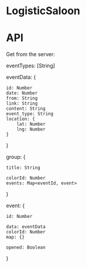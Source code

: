 # LogisticSaloon

# API

Get from the server:

eventTypes: [String]

eventData: {

    id: Number
    date: Number
    from: String
    link: String
    content: String
    event_type: String   
    location: {
        lat: Number
        lng: Number
    }

}

group: {
    
    title: String
    
    colorId: Number
    events: Map<eventId, event>

}

event: {
    
    id: Number
    
    data: eventData
    colorId: Number
    map: {}

    opened: Boolean
}